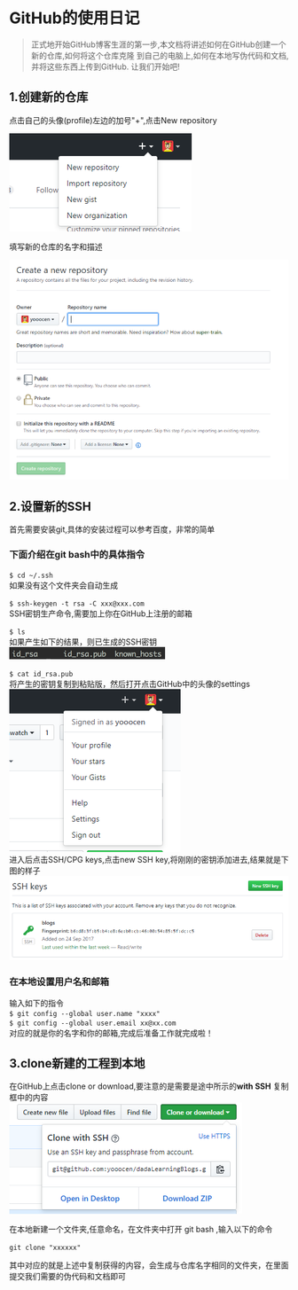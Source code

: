 # GitHub的使用日记

>正式地开始GitHub博客生涯的第一步,本文档将讲述如何在GitHub创建一个新的仓库,如何将这个仓库克隆
>到自己的电脑上,如何在本地写伪代码和文档,并将这些东西上传到GitHub.
>让我们开始吧!

## 1.创建新的仓库

点击自己的头像(profile)左边的加号"+",点击New repository

![](rescource/createRepository.png)

填写新的仓库的名字和描述

![](rescource/20170924154857.png)

## 2.设置新的SSH

首先需要安装git,具体的安装过程可以参考百度，非常的简单<br/>

### 下面介绍在git bash中的具体指令

``$ cd ~/.ssh``<br/>
如果没有这个文件夹会自动生成<br/>

``$ ssh-keygen -t rsa -C xxx@xxx.com``<br/>
SSH密钥生产命令,需要加上你在GitHub上注册的邮箱

``$ ls``<br/>
如果产生如下的结果，则已生成的SSH密钥<br/>
![](rescource/20170924160159.png)<br>

``$ cat id_rsa.pub``<br/>
将产生的密钥复制到粘贴版，然后打开点击GitHub中的头像的settings
![](rescource/20170924160740.png)<br>
进入后点击SSH/CPG keys,点击new SSH key,将刚刚的密钥添加进去,结果就是下图的样子<br>
![](rescource/20170924161016.png)

### 在本地设置用户名和邮箱

输入如下的指令<br>
``$ git config --global user.name "xxxx"``<br>
``$ git config --global user.email xx@xx.com``<br>
对应的就是你的名字和你的邮箱,完成后准备工作就完成啦！

## 3.clone新建的工程到本地

在GitHub上点击clone or download,要注意的是需要是途中所示的**with SSH** 复制框中的内容<br>
![](rescource/20170924161600.png)

在本地新建一个文件夹,任意命名，在文件夹中打开 git bash ,输入以下的命令<br>

``git clone "xxxxxx"``<br>

其中对应的就是上述中复制获得的内容，会生成与仓库名字相同的文件夹，在里面提交我们需要的伪代码和文档即可








